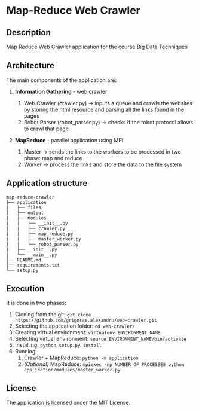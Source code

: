 # Map-Reduce Web Crawler

## Description
Map Reduce Web Crawler application for the course Big Data Techniques

## Architecture
The main components of the application are:

1. <b>Information Gathering</b> - web crawler
    1. Web Crawler (crawler.py) -> inputs a queue and crawls the websites by storing the html resource and parsing all the links found in the pages
    1. Robot Parser (robot_parser.py) -> checks if the robot protocol allows to crawl that page 

1. <b>MapReduce</b> - parallel application using MPI
    1. Master -> sends the links to the workers to be processed in two phase: map and reduce
    1. Worker -> process the links and store the data to the file system
    
## Application structure
```
map-reduce-crawler
├── application
|   ├── files
|   ├── output
|   ├── modules
|   |   ├── __init__.py
|   |   ├── crawler.py
|   |   ├── map_reduce.py
|   |   ├── master_worker.py
|   |   └── robot_parser.py
|   ├── __init__.py
|   └── __main__.py
├── README.md
├── requirements.txt
└── setup.py
```

## Execution
It is done in two phases:

1. Cloning from the git: `git clone https://github.com/grigoras.alexandru/web-crawler.git`
1. Selecting the application folder: `cd web-crawler/`
1. Creating virtual environment: `virtualenv ENVIRONMENT_NAME`
1. Selecting virtual environment: `source ENVIRONMENT_NAME/bin/activate`
1. Installing: `python setup.py install`
1. Running:
    1. Crawler + MapReduce: `python -m application`
    1. <i>(Optional)</i> MapReduce: `mpiexec -np NUMBER_OF_PROCESSES python application/modules/master_worker.py`
	

## License
The application is licensed under the MIT License.

